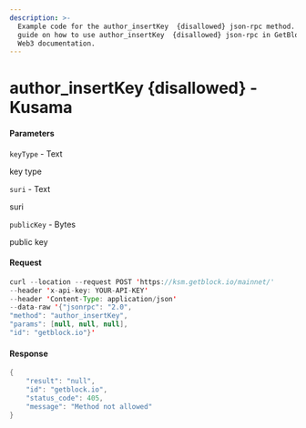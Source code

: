 ```yaml
---
description: >-
  Example code for the author_insertKey  {disallowed} json-rpc method. Сomplete
  guide on how to use author_insertKey  {disallowed} json-rpc in GetBlock.io
  Web3 documentation.
---
```


# author\_insertKey {disallowed} - Kusama

#### Parameters

`keyType` - Text

key type

`suri` - Text

suri

`publicKey` - Bytes

public key

#### Request

```java
curl --location --request POST 'https://ksm.getblock.io/mainnet/' 
--header 'x-api-key: YOUR-API-KEY' 
--header 'Content-Type: application/json' 
--data-raw '{"jsonrpc": "2.0",
"method": "author_insertKey",
"params": [null, null, null],
"id": "getblock.io"}'
```

#### Response

```java
{
    "result": "null",
    "id": "getblock.io",
    "status_code": 405,
    "message": "Method not allowed"
}
```
